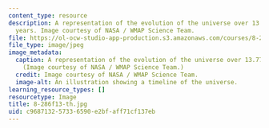 ```yaml
---
content_type: resource
description: A representation of the evolution of the universe over 13.77 billion
  years. Image courtesy of NASA / WMAP Science Team.
file: https://ol-ocw-studio-app-production.s3.amazonaws.com/courses/8-286-the-early-universe-fall-2013/c968713257336590e2bfaff71cf137eb_8-286f13-th.jpg
file_type: image/jpeg
image_metadata:
  caption: A representation of the evolution of the universe over 13.77 billion years.
    (Image courtesy of NASA / WMAP Science Team.)
  credit: Image courtesy of NASA / WMAP Science Team.
  image-alt: An illustration showing a timeline of the universe.
learning_resource_types: []
resourcetype: Image
title: 8-286f13-th.jpg
uid: c9687132-5733-6590-e2bf-aff71cf137eb
---
```

